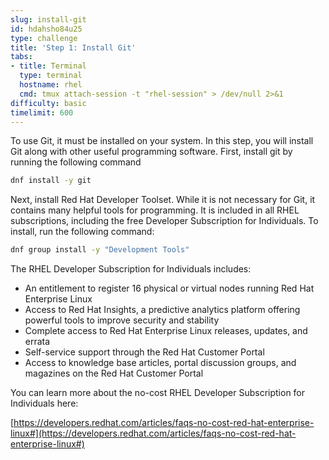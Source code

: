 ```yaml
---
slug: install-git
id: hdahsho84u25
type: challenge
title: 'Step 1: Install Git'
tabs:
- title: Terminal
  type: terminal
  hostname: rhel
  cmd: tmux attach-session -t "rhel-session" > /dev/null 2>&1
difficulty: basic
timelimit: 600
---
```

To use Git, it must be installed on your system. In this step, you will install Git along with other useful programming software.
First, install git by running the following command
```bash
dnf install -y git
```

Next, install Red Hat Developer Toolset. While it is not necessary for Git, it contains many helpful tools for programming. It is included in all RHEL subscriptions, including the free Developer Subscription for Individuals. To install, run the following command:
```bash
dnf group install -y "Development Tools"
```

The RHEL Developer Subscription for Individuals includes:

* An entitlement to register 16 physical or virtual nodes running Red Hat Enterprise Linux
* Access to Red Hat Insights, a predictive analytics platform offering powerful tools to improve security and stability
* Complete access to Red Hat Enterprise Linux releases, updates, and errata
* Self-service support through the Red Hat Customer Portal
* Access to knowledge base articles, portal discussion groups, and magazines on the Red Hat Customer Portal

You can learn more about the no-cost RHEL Developer Subscription for Individuals here:

[https://developers.redhat.com/articles/faqs-no-cost-red-hat-enterprise-linux#](https://developers.redhat.com/articles/faqs-no-cost-red-hat-enterprise-linux#)
